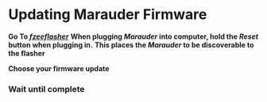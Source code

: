 # Updating Marauder Firmware

**Go To *[fzeeflasher](https://fzeeflasher.com/)***
**When plugging *Marauder* into computer, hold the *Reset* button when plugging in.**
**This places the *Marauder* to be discoverable to the flasher**

**Choose your firmware update**

### **Wait until complete**

